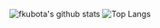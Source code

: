 ![fkubota's github stats](https://github-readme-stats.vercel.app/api?username=yseeker&count_private=true&show_icons=true&theme=nord)
![Top Langs](https://github-readme-stats.vercel.app/api/top-langs/?username=yseeker&theme=nord)

<!--
**yseeker/yseeker** is a ✨ _special_ ✨ repository because its `README.md` (this file) appears on your GitHub profile.

Here are some ideas to get you started:

- 🔭 I’m currently working on ...
- 🌱 I’m currently learning ...
- 👯 I’m looking to collaborate on ...
- 🤔 I’m looking for help with ...
- 💬 Ask me about ...
- 📫 How to reach me: ...
- 😄 Pronouns: ...
- ⚡ Fun fact: ...
-->
